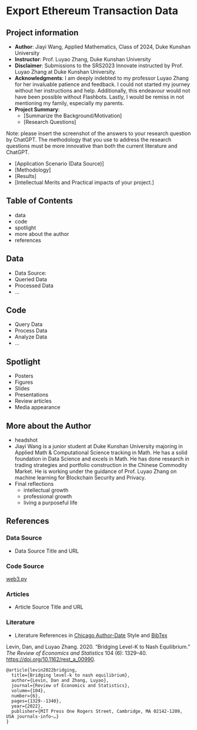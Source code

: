 # Export Ethereum Transaction Data
## Project information
- **Author**: Jiayi Wang, Applied Mathematics, Class of 2024, Duke Kunshan University
- **Instructor**: Prof. Luyao Zhang, Duke Kunshan University
- **Disclaimer**: Submissions to the SRS2023 Innovate instructed by Prof. Luyao Zhang at Duke Kunshan University.
- **Acknowledgments**: I am deeply indebted to my professor Luyao Zhang for her invaluable patience and feedback. I could not started my journey without her instructions and help. Additionally, this endeavour would not have been possible without Flashbots. Lastly, I would be remiss in not mentioning my family, especially my parents.
- **Project Summary**: 
  - [Summarize the Background/Motivation]
  - [Research Questions]
 
Note: please insert the screenshot of the answers to your research question by ChatGPT. The methodology that you use to address the research questions must be more innovative than both the current literature and ChatGPT. 

  - [Application Scenario (Data Source)]
  - [Methodology]
  - [Results]
  - [Intellectual Merits and Practical impacts of your project.]

## Table of Contents
- data
- code
- spotlight
- more about the author
- references



## Data
- Data Source:
- Queried Data
- Processed Data
- ...


## Code
- Query Data
- Process Data
- Analyze Data
- ...

## Spotlight
- Posters
- Figures
- Slides
- Presentations
- Review articles
- Media appearance

## More about the Author
- headshot
- Jiayi Wang is a junior student at Duke Kunshan University majoring in Applied Math & Computational Science tracking in Math. He has a solid foundation in Data Science and excels in Math. He has done research in trading strategies and portfolio construction in the Chinese Commodity Market. He is working under the guidance of Prof. Luyao Zhang on machine learning for Blockchain Security and Privacy.
- Final reflections 
  - intellectual growth
  - professional growth
  - living a purposeful life

## References

### Data Source
- Data Source Title and URL
### Code Source
[web3.py](https://github.com/ethereum/web3.py)
### Articles
- Article Source Title and URL
### Literature
- Literature References in [Chicago Author-Date](https://www.chicagomanualofstyle.org/tools_citationguide/citation-guide-2.html) Style and [BibTex](https://scholar.google.com/) 

Levin, Dan, and Luyao Zhang. 2020. “Bridging Level-K to Nash Equilibrium.” *The Review of Economics and Statistics* 104 (6): 1329–40. https://doi.org/10.1162/rest_a_00990.

```
@article{levin2022bridging,
  title={Bridging level-k to nash equilibrium},
  author={Levin, Dan and Zhang, Luyao},
  journal={Review of Economics and Statistics},
  volume={104},
  number={6},
  pages={1329--1340},
  year={2022},
  publisher={MIT Press One Rogers Street, Cambridge, MA 02142-1209, USA journals-info~…}
}
```

